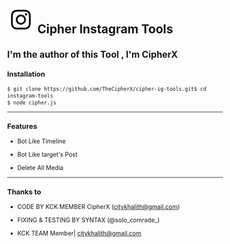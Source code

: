 # ![Image](Instagram2016_white-(64px).png) Cipher Instagram Tools



I'm the author of this Tool , I'm CipherX
----

### Installation

```
$ git clone https://github.com/TheCipherX/cipher-ig-tools.git$ cd instagram-tools
$ node cipher.js
```

----

### Features

* Bot Like Timeline



* Bot Like target's Post

* Delete All Media

----

### Thanks to

* CODE BY KCK MEMBER CipherX (citykhalith@gmail.com)
* FIXING & TESTING BY SYNTAX (@solo_comrade_)

* KCK TEAM Member| citykhalith@gmail.com

